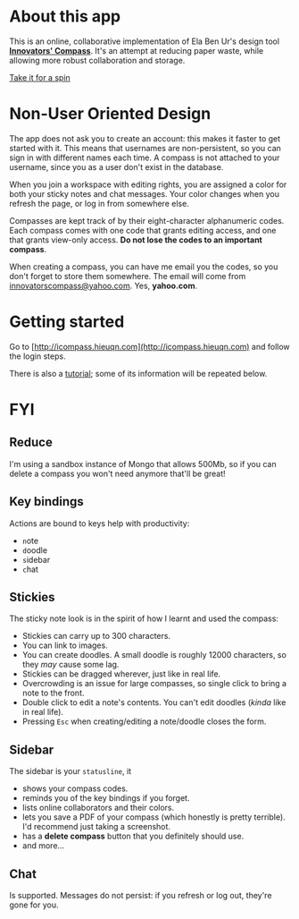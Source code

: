 # About this app
This is an online, collaborative implementation of Ela Ben Ur's design tool [**Innovators' Compass**](http://innovatorscompass.org). It's an attempt at reducing paper waste, while allowing more robust collaboration and storage.

[Take it for a spin](http://innovatorscompass.org)

# Non-User Oriented Design
The app does not ask you to create an account: this makes it faster to get started with it. This means that usernames are non-persistent, so you can sign in with different names each time. A compass is not attached to your username, since you as a user don't exist in the database. 

When you join a workspace with editing rights, you are assigned a color for both your sticky notes and chat messages. Your color changes when you refresh the page, or log in from somewhere else.

Compasses are kept track of by their eight-character alphanumeric codes. Each compass comes with one code that grants editing access, and one that grants view-only access. **Do not lose the codes to an important compass**.

When creating a compass, you can have me email you the codes, so you don't forget to store them somewhere. The email will come from innovatorscompass@yahoo.com. Yes, **yahoo.com**.

# Getting started

Go to [http://icompass.hieuqn.com](http://icompass.hieuqn.com) and follow the login steps.

There is also a [tutorial](http://icompass.hieuqn.com/tutorial); some of its information will be repeated below.

# FYI

## Reduce
I'm using a sandbox instance of Mongo that allows 500Mb, so if you can delete a compass you won't need anymore that'll be great!

## Key bindings
Actions are bound to keys help with productivity:

- `n`ote
- `d`oodle
- `s`idebar
- `c`hat

## Stickies
The sticky note look is in the spirit of how I learnt and used the compass:

- Stickies can carry up to 300 characters.
- You can link to images.
- You can create doodles. A small doodle is roughly 12000 characters, so they *may* cause some lag.
- Stickies can be dragged wherever, just like in real life.
- Overcrowding is an issue for large compasses, so single click to bring a note to the front.
- Double click to edit a note's contents. You can't edit doodles (*kinda* like in real life).
- Pressing `Esc` when creating/editing a note/doodle closes the form.

## Sidebar
The sidebar is your `statusline`, it

- shows your compass codes.
- reminds you of the key bindings if you forget.
- lists online collaborators and their colors.
- lets you save a PDF of your compass (which honestly is pretty terrible). I'd recommend just taking a screenshot.
- has a **delete compass** button that you definitely should use.
- and more...

## Chat
Is supported. Messages do not persist: if you refresh or log out, they're gone for you.